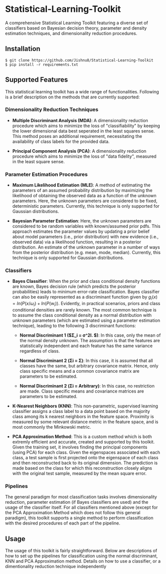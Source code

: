 # Statistical-Learning-Toolkit
A comprehensive Statistical Learning Toolkit featuring a diverse set of classifiers based on Bayesian decision theory, parameter and density estimation techniques, and dimensionality reduction procedures.

## Installation 
```
$ git clone https://github.com/Jishnu8/Statistical-Learning-Toolkit
$ pip install -r requirements.txt
```

## Supported Features
This statistical learning toolkit has a wide range of functionalities. Following is a brief description on the methods that are currently supported:

### Dimensionality Reduction Techniques
* **Multiple Discriminant Analysis (MDA)**: A dimensionality reduction procedure which aims to minimize the loss of "classifiability" by keeping the lower dimensional data best seperated in the least squares sense. This method poses an additional requirement,  necessitating the availability of class labels for the provided data.
  
* **Principal Component Analysis (PCA)**: A dimensionality reduction procedure which aims to minimize the loss of "data fidelity", measured in the least square sense.

### Parameter Estimation Procedures
* **Maximum Likelihood Estimation (MLE)**: A method of estimating the parameters of an assumed probability distribution by maximizing the likelihood of obtaining the observed data as a function of the unknown parameters. Here, the unknown parameters are considered to be fixed, deterministic parameters. Currently, this technique is only supported for Gaussian distributions.
  
* **Bayesian Parameter Estimation**: Here, the unknown parameters are considered to be random variables with known/assumed prior pdfs. This approach estimates the parameter values by updating a prior belief about model parameters (i.e., prior distribution) with new evidence (i.e., observed data) via a likelihood function, resulting in a posterior distribution. An estimate of the unknown parameter in a number of ways from the posterior distribution (e.g. mean, mode, median). Currently, this technique is only supported for Gaussian distributions.

### Classifiers
* **Bayes Classifier**: When the prior and class conditional density functions are known, Bayes decision rule (which predicts the posterior probabilities) leads to minimum error-rate classification. Bayes classifier can also be easily represented as a discriminant function given by $g_i(x) = ln(P(x/ω_i) + ln(P(w_i))$. Evidently, in practical scenarios, priors and class conditional densities are rarely known. The most common technique is to assume the class conditional density as a normal distribution with unknown parameters (which are estimated using a parameter estimation technique), leading to the following 3 discriminant functions:
  
  * **Normal Discriminant 1 ($Σ_i = σ^2I. $)**: In this case, only the mean of the normal density unknown. The assumption is that the features are statistically independent and
each feature has the same variance regardless of class.

  * **Normal Discriminant 2 (Σi = Σ)**: In this case, it is assumed that all classes have the same, but arbitrary covariance matrix. Hence, only class specific means and a common covariance matrix are parameters to be estimated.
    
  * **Normal Discriminant 2 (Σi = Arbitrary)**: In this case, no restriction are made. Class specific means and covariance matrices are parameters to be estimated.

* **K-Nearest Neighbors (KNN)**: This non-parametric, supervised learning classifier assigns a class label to a data point based on the majority class among its k nearest neighbors in the feature space. Proximity is measured by some relevant distance metric in the feature space, and is most commonly the Minkowski metric.

* **PCA Approximation Method**: This is a custom method which is both extremly efficient and accurate, created and supported by this toolkit. Given the training set, it involves finding the principal components (using PCA) for each class. Given the eigenspaces associated with each class, a test sample is first projected onto the eigenspace of each class and then reconstructed back to its original dimension. The prediction is made based on the class for which this reconstruction closely aligns with the original test sample, measured by the mean square error.
  
### Pipelines
The general paradigm for most classification tasks involves dimensionality reduction, parameter estimation (if Bayes classifiers are used) and the usage of the classifier itself. For all classifiers mentioned above (except for the PCA Approximation Method which does not follow this general paradigm), this toolkit supports a single method to perform classification with the desired procedures of each part of the pipeline.

## Usage

The usage of this toolkit is fairly straightforward. Below are descriptions of how to set up the pipelines for classification using the normal discriminant, KNN and PCA Approximation method. Details on how to use a classifier, or a dimentionality reduction technique independently 
